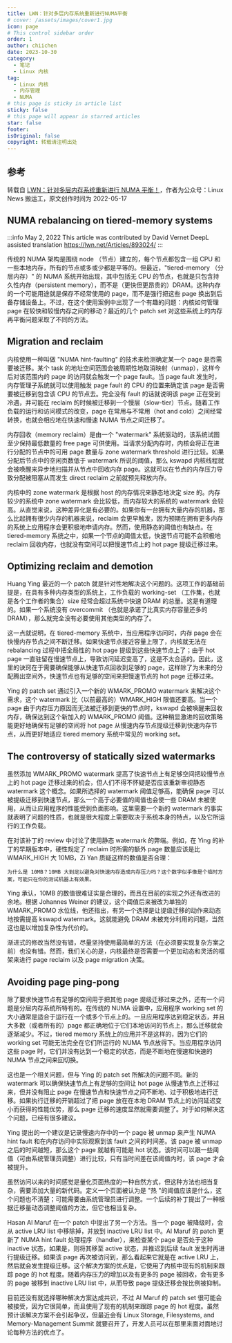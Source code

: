```yaml
---
title: LWN：针对多层内存系统重新进行NUMA平衡
# cover: /assets/images/cover1.jpg
icon: page
# This control sidebar order
order: 1
author: chiichen
date: 2023-10-30
category:
  - 笔记
  - Linux 内核
tag:
  - Linux 内核
  - 内存管理
  - NUMA
# this page is sticky in article list
sticky: false
# this page will appear in starred articles
star: false
footer:
isOriginal: false
copyright: 转载请注明出处
---
```


## 参考

转载自 [LWN：针对多层内存系统重新进行 NUMA 平衡！](https://mp.weixin.qq.com/s?__biz=Mzg2MjE0NDE5OA==&mid=2247486608&idx=1&sn=51eb34edabfbcc6f730dd9c0efb1c0c6&chksm=ce0d1f39f97a962f20b3501bdbc6684ba043b88f924ba8db52aa77710b91899d7a2e069c0d95&scene=126&&sessionid=0)，作者为公众号：Linux News 搬运工，原文创作时间为 2022-05-17

## NUMA rebalancing on tiered-memory systems

:::info
May 2, 2022
This article was contributed by David Vernet
DeepL assisted translation
<https://lwn.net/Articles/893024/>
:::

传统的 NUMA 架构是围绕 node （节点）建立的，每个节点都包含一组 CPU 和一些本地内存，所有的节点或多或少都是平等的。但最近，"tiered-memory （分层内存）" 的 NUMA 系统开始出现，其中包括无 CPU 的节点，也就是只包含持久性内存（persistent memory），而不是（更快但更昂贵的）DRAM。这种内存的一个可能用途就是保存不经常使用的 page，而不是强行把这些 page 换出到后备存储设备上。不过，在这个使用案例中出现了一个有趣的问题：内核如何管理 page 在较快和较慢内存之间的移动？最近的几个 patch set 对这些系统上的内存再平衡问题采取了不同的方法。

## Migration and reclaim

内核使用一种叫做 "NUMA hint-faulting" 的技术来检测确定某一个 page 是否需要被迁移。某个 task 的地址空间范围会被周期性地取消映射（unmap），这样今后对该范围内的 page 的访问就会触发一个 page fault。当 page fault 发生时，内存管理子系统就可以使用触发 page fault 的 CPU 的位置来确定该 page 是否需要被迁移到包含该 CPU 的节点去。完全没有 fault 的话就说明该 page 正在受到冷遇，并可能在 reclaim 的时候被迁移到一个慢层（slow-tier）节点。随着工作负载的运行和访问模式的改变，page 在常用与不常用（hot and cold）之间经常转换，也就会相应地在快速和慢速 NUMA 节点之间迁移了。

内存回收（memory reclaim）是由一个 "watermark" 系统驱动的，该系统试图至少保持最低数量的 free page 可供使用。当请求分配内存时，内核会将正在进行分配的节点中的可用 page 数量与 zone watermark threshold 进行比较。如果分配后节点中的空闲页数低于 watermark 所说的阈值，那么 kswapd 内核线程就会被唤醒来异步地扫描并从节点中回收内存 page。这就可以在节点的内存压力导致分配被阻塞从而发生 direct reclaim 之前就预先释放内存。

内核中的 zone watermark 是根据 host 的内存情况来静态地决定 size 的。内存较少的系统中 zone watermark 会比较低，而内存较大的系统的 watermark 会较高。从直觉来说，这种差异化是有必要的。如果你有一台拥有大量内存的机器，那么比起拥有很少内存的机器来说，reclaim 会更早触发，因为预期在拥有更多内存的系统上应用程序会更积极地申请内存。然而，使用静态的阈值也有缺点。在 tiered-memory 系统之中，如果一个节点的阈值太低，快速节点可能不会积极地 reclaim 回收内存，也就没有空间可以把慢速节点上的 hot page 提级迁移过来。

## Optimizing reclaim and demotion

Huang Ying 最近的一个 patch 就是针对性地解决这个问题的。这项工作的基础前提是，在具有多种内存类型的系统上，工作负载的 working-set （工作集，也就是各个工作者的集合）size 经常会超过系统中快速 DRAM 的总量。这是有道理的。如果一个系统没有 overcommit （也就是承诺了比真实内存容量还多的 DRAM），那么就完全没有必要使用其他类型的内存了。

这一点就说明，在 tiered-memory 系统中，当应用程序访问时，内存 page 会在快慢内存节点之间不断迁移。如果快速节点接近容量上限了，内核就无法在 rebalancing 过程中把全局性的 hot page 提级到这些快速节点上了；由于 hot page 一直驻留在慢速节点上，导致访问延迟变高了，这是不太合适的。因此，这里的诀窍在于需要确保能够从快速节点回收到足够的 page，这样除了为未来的分配腾出空间外，快速节点也有足够的空间来把慢速节点的 hot page 迁移过来。

Ying 的 patch set 通过引入一个新的 WMARK_PROMO watermark 来解决这个需求，这个 watermark 比（以前最高的）WMARK_HIGH 限值还要高。当一个 page 由于内存压力原因而无法被迁移到更快的节点时，kswapd 会被唤醒来回收内存，确保达到这个新加入的 WMARK_PROMO 阈值。这种稍显激进的回收策略能更好地确保有足够的空间将 hot page 从慢速内存节点提级迁移到快速内存节点，从而更好地适应 tiered memory 系统中常见的 working set。

## The controversy of statically sized watermarks

虽然添加 WMARK_PROMO watermark 提高了快速节点上有足够空间把较慢节点上的 hot page 迁移过来的机会，但人们不得不怀疑是否应该重新审视静态 watermark 这个概念。如果所选择的 watermark 阈值足够高，能确保 page 可以被提级迁移到快速节点，那么一个高于必要值的阈值也会使一些 DRAM 未被使用，从而让应用程序的性能受到负面影响。这里需要一个新的 watermark 的事实就表明了问题的性质，也就是很大程度上需要取决于系统本身的特点，以及它所运行的工作负载。

在对该补丁的 review 中讨论了使用静态 watermark 的弊端。例如，在 Ying 的补丁的早期版本中，硬性规定了 reclaim 时所需的额外 page 数量应该是比 WMARK_HIGH 大 10MB，Zi Yan 质疑这样的数值是否合理：

    为什么是 10MB？10MB 大到足以避免对快速内存造成内存压力吗？这个数字似乎像是个临时方案，可能只在你的测试机器上有效果。

Ying 承认，10MB 的数值很难证实是合理的，而且在目前的实现之外还有改进的余地。根据 Johannes Weiner 的建议，这个阈值后来被改为单独的 WMARK_PROMO 水位线，他还指出，有另一个选择是让提级迁移的动作来动态地按需提高 kswapd watermark。这就能避免 DRAM 未被充分利用的问题，当然这也是以增加复杂性为代价的。

渐进式的修改当然没有错，尽量坚持使用最简单的方法（在必须要实现复杂方案之前）也没有错。然而，我们关心的是，内核最终是否需要一个更加动态和灵活的框架来进行 page reclaim 以及 page migration 决策。

## Avoiding page ping-pong

除了要求快速节点有足够的空间用于把其他 page 提级迁移过来之外，还有一个问题是分层内存系统所特有的。在传统的 NUMA 设置中，应用程序 working set 的大小通常是适合于运行在一个或多个节点上的。一旦应用程序达到稳定状态，并且大多数（或者所有的）page 都正确地位于它们本地访问的节点上，那么迁移就会逐渐减少。不过，tiered memory 系统上的应用并不是这样的，因为它们的 working set 可能无法完全在它们所运行的 NUMA 节点放得下。当应用程序访问这些 page 时，它们并没有达到一个稳定的状态，而是不断地在慢速和快速的 NUMA 节点之间来回切换。

这也是一个相关问题，但与 Ying 的 patch set 所解决的问题不同。新的 watermark 可以确保快速节点上有足够的空间让 hot page 从慢速节点上迁移过来，但并没有阻止 page 在慢速节点和快速节点之间不断地、过于积极地进行迁移。如果执行迁移的开销超过了把 page 放在在本地 DRAM 节点上的访问延迟变小而获得的性能优势，那么 page 迁移的速度显然就需要调整了。对于如何解决这个问题，已经有很多建议。

Ying 提出的一个建议是记录慢速内存中的一个 page 被 unmap 来产生 NUMA hint fault 和在内存访问中实际观察到该 fault 之间的时间差。该 page 被 unmap 之后的时间越短，那么这个 page 就越有可能是 hot 状态。该时间可以跟一些阈值（可由系统管理员调整）进行比较，只有当时间差在该阈值内时，该 page 才会被提升。

虽然访问以来的时间感觉是量化页面热度的一种自然方式，但这种方法也相当复杂，需要添加大量的新代码。定义一个页面被认为是 "热 "的阈值应该是什么，这个问题也不清楚；可能需要由系统管理员进行调整。一个后续的补丁提出了一种根据迁移量动态调整阈值的方法，但它也相当复杂。

Hasan Al Maruf 在一个 patch 中提出了另一个方法。当一个 page 被降级时，会从 active LRU list 中移除掉，并放到 inactive LRU list 中。Al Maruf 的 patch 更新了 NUMA hint fault 处理程序（handler），来检查某个 page 是否处于这种 inactive 状态，如果是，则将其移至 active 状态，并推迟到后续 fault 发生时再进行提级迁移。如果该 page 再次被访问到，那么看起来它就是在 active LRU 上，然后就会发生提级迁移。这个解决方案的优点是，它使用了内核中现有的机制来跟踪 page 的 hot 程度。随着内存压力的增加以及有更多的 page 被回收，会有更多的 page 被移到 inactive LRU list 中，从而导致 page 提级迁移会按比例被抑制。

目前还没有就选择哪种解决方案达成共识，不过 Al Maruf 的 patch set 很可能会被接受，因为它很简单，而且使用了现有的机制来跟踪 page 的 hot 程度。虽然预计该解决方案不会引起争议，但最近会有 Linux Storage, Filesystems, and Memory-Management Summit 就要召开了，开发人员可以在那里来面对面地讨论每种方法的优点了。
